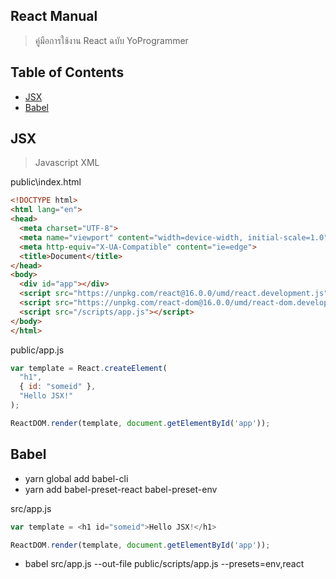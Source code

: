 ## React Manual
> คู่มือการใช้งาน React ฉบับ YoProgrammer

## Table of Contents
- [JSX](#jsx)
- [Babel](#babel)

## JSX
> Javascript XML

public\index.html
```html
<!DOCTYPE html>
<html lang="en">
<head>
  <meta charset="UTF-8">
  <meta name="viewport" content="width=device-width, initial-scale=1.0">
  <meta http-equiv="X-UA-Compatible" content="ie=edge">
  <title>Document</title>
</head>
<body>
  <div id="app"></div>
  <script src="https://unpkg.com/react@16.0.0/umd/react.development.js"></script>
  <script src="https://unpkg.com/react-dom@16.0.0/umd/react-dom.development.js"></script>
  <script src="/scripts/app.js"></script>
</body>
</html>
```

public/app.js
```javascript
var template = React.createElement(
  "h1",
  { id: "someid" },
  "Hello JSX!"
);

ReactDOM.render(template, document.getElementById('app'));
```

## Babel
- yarn global add babel-cli
- yarn add babel-preset-react babel-preset-env

src/app.js
```javascript
var template = <h1 id="someid">Hello JSX!</h1>

ReactDOM.render(template, document.getElementById('app'));
```
- babel src/app.js --out-file public/scripts/app.js --presets=env,react